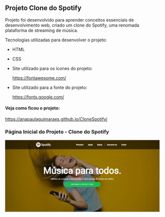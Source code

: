 ## Projeto Clone do Spotify


Projeto foi desenvolvido para aprender conceitos essenciais de desenvolvimento web, criado um clone do Spotify, uma renomada plataforma de streaming de música. 


Tecnologias utilizadas para desenvolver o projeto:

* HTML

   
* CSS

   
* Site utilizado para os ícones do projeto:

   https://fontawesome.com/ 

   
* Site utilizado para a fonte do projeto:

   https://fonts.google.com/


#### Veja como ficou o projeto:

https://anapaulaguimaraes.github.io/CloneSpotify/


### Página Inicial do Projeto - Clone do Spotify

![Spotify](https://github.com/anapaulaguimaraes/CloneSpotify/blob/anapaula/img/imagem%20projeto.PNG?raw=true)





